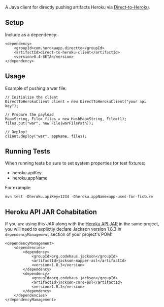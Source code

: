 A Java client for directly pushing artifacts Heroku via [Direct-to-Heroku](https://github.com/heroku/direct-to).

Setup
-----
Include as a dependency:

    <dependency>
        <groupId>com.herokuapp.directto</groupId>
        <artifactId>direct-to-heroku-client</artifactId>
        <version>0.4-BETA</version>
    </dependency>
Usage
-----
Example of pushing a war file:

    // Initialize the client
    DirectToHerokuClient client = new DirectToHerokuClient("your api key");

    // Prepare the payload
    Map<String, File> files = new HashMap<String, File>(1);
    files.put("war", new File(warFilePath));

    // Deploy!
    client.deploy("war", appName, files);


Running Tests
-------------
When running tests be sure to set system properties for test fixtures:
 * heroku.apiKey
 * heroku.appName

For example:

    mvn test -Dheroku.apiKey=1234 -Dheroku.appName=app-used-for-fixture

Heroku API JAR Cohabitation
---------------------------

If you are using this JAR along with the [Heroku API JAR](https://github.com/heroku/heroku.jar)
in the same project, you will need to explictly declare Jackson version 1.8.3 in `dependencyManagement`
section of your project's POM:

    <dependencyManagement>
        <dependencies>
            <dependency>
                <groupId>org.codehaus.jackson</groupId>
                <artifactId>jackson-mapper-asl</artifactId>
                <version>1.8.3</version>
            </dependency>
            <dependency>
                <groupId>org.codehaus.jackson</groupId>
                <artifactId>jackson-core-asl</artifactId>
                <version>1.8.3</version>
            </dependency>
        </dependencies>
    </dependencyManagement>
